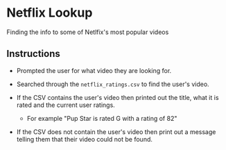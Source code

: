 # Netflix Lookup

Finding the info to some of Netlfix's most popular videos

## Instructions

* Prompted the user for what video they are looking for.

* Searched through the `netflix_ratings.csv` to find the user's video.

* If the CSV contains the user's video then printed out the title, what it is rated and the current user ratings.

  * For example "Pup Star is rated G with a rating of 82"

* If the CSV does not contain the user's video then print out a message telling them that their video could not be found. 


